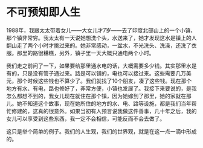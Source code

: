 # 不可预知即人生

1988年，我跟太太带着女儿——大女儿才7岁——去了印度北部山上的一个小镇，那个镇非常穷。我太太有一天说她想洗个头，水送来了，她才发现这水是镇上的人翻山走了两个小时才挑过来的。她非常感动，一盆水，不光洗头、洗澡，还洗了衣服。那里的路很糟糕，另外，镇子里一天大概只通电两个小时。 

我们走之前问了一下，如果要给那里通水电的话，大概需要多少钱。其实那里水是有的，只是没有管子通过来。路是可以铺的，电也可以接过来。这些需要几万美元，那个时候这些钱也不算少了。我们就找了10个朋友，凑了这些钱。现在那个地方有水、有电，路也修好了，非常方便，小镇也发展了。我接下来要说的，是我怎么都想不到的，我女儿现在就住在那个镇，因为她嫁到了那里，她的家就在那儿。她不知道这个故事，现在她所住的地方的水、电、路等设施，都是我们当年帮忙修建的，这真的很意外。如果当初有人预言说我做这件善事，几十年之后，我的女儿可以享受到这些东西，我一定不会相信，可能反而不会去做了。 

这只是举个简单的例子。我们的人生观，我们的世界观，就是在这一点一滴中形成的。